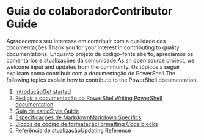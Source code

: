 # <a name="contributor-guide"></a><span data-ttu-id="e0a1e-101">Guia do colaborador</span><span class="sxs-lookup"><span data-stu-id="e0a1e-101">Contributor Guide</span></span>

<span data-ttu-id="e0a1e-102">Agradecemos seu interesse em contribuir com a qualidade das documentações.</span><span class="sxs-lookup"><span data-stu-id="e0a1e-102">Thank you for your interest in contributing to quality documentations.</span></span>
<span data-ttu-id="e0a1e-103">Enquanto projeto de código-fonte aberto, apreciamos os comentários e atualizações da comunidade.</span><span class="sxs-lookup"><span data-stu-id="e0a1e-103">As an open source project, we welcome input and updates from the community.</span></span>
<span data-ttu-id="e0a1e-104">Os tópicos a seguir explicam como contribuir com a documentação do PowerShell.</span><span class="sxs-lookup"><span data-stu-id="e0a1e-104">The following topics explain how to contribute to the PowerShell documentation.</span></span>

1. [<span data-ttu-id="e0a1e-105">Introdução</span><span class="sxs-lookup"><span data-stu-id="e0a1e-105">Get started</span></span>](./contributing/1-GET-STARTED.md)
2. [<span data-ttu-id="e0a1e-106">Redigir a documentação do PowerShell</span><span class="sxs-lookup"><span data-stu-id="e0a1e-106">Writing PowerShell documentation</span></span>](./contributing/2-WRITING.md)
3. [<span data-ttu-id="e0a1e-107">Guia de estilo</span><span class="sxs-lookup"><span data-stu-id="e0a1e-107">Style Guide</span></span>](./contributing/3-STYLE-GUIDE.md)
4. [<span data-ttu-id="e0a1e-108">Especificações de Markdown</span><span class="sxs-lookup"><span data-stu-id="e0a1e-108">Markdown Specifics</span></span>](./contributing/4-MARKDOWN-SPECIFICS.md)
5. [<span data-ttu-id="e0a1e-109">Blocos de código de formatação</span><span class="sxs-lookup"><span data-stu-id="e0a1e-109">Formatting Code blocks</span></span>](./contributing/5-FORMATTING-CODE.md)
6. [<span data-ttu-id="e0a1e-110">Referência de atualização</span><span class="sxs-lookup"><span data-stu-id="e0a1e-110">Updating Reference</span></span>](./contributing/6-UPDATING-REFERENCE.md)